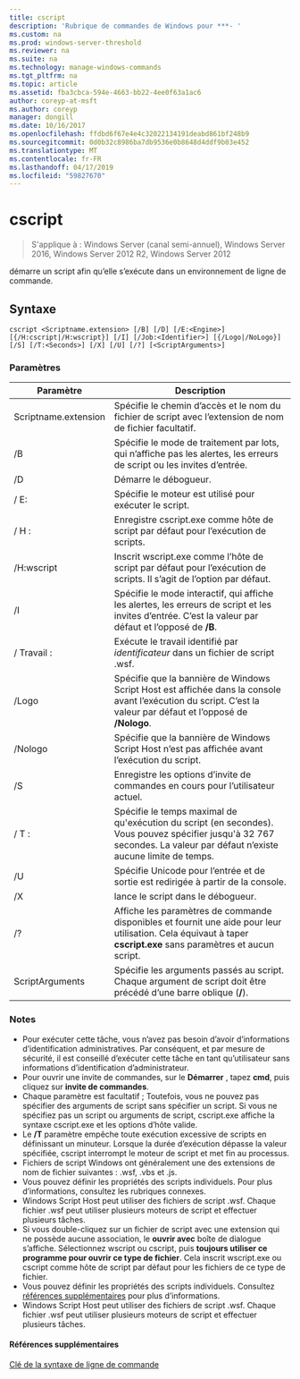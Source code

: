 ```yaml
---
title: cscript
description: 'Rubrique de commandes de Windows pour ***- '
ms.custom: na
ms.prod: windows-server-threshold
ms.reviewer: na
ms.suite: na
ms.technology: manage-windows-commands
ms.tgt_pltfrm: na
ms.topic: article
ms.assetid: fba3cbca-594e-4663-bb22-4ee0f63a1ac6
author: coreyp-at-msft
ms.author: coreyp
manager: dongill
ms.date: 10/16/2017
ms.openlocfilehash: ffdbd6f67e4e4c32022134191deabd861bf248b9
ms.sourcegitcommit: 0d0b32c8986ba7db9536e0b8648d4ddf9b03e452
ms.translationtype: MT
ms.contentlocale: fr-FR
ms.lasthandoff: 04/17/2019
ms.locfileid: "59827670"
---
```

# <a name="cscript"></a>cscript

>S'applique à : Windows Server (canal semi-annuel), Windows Server 2016, Windows Server 2012 R2, Windows Server 2012

démarre un script afin qu’elle s’exécute dans un environnement de ligne de commande.
## <a name="syntax"></a>Syntaxe
```
cscript <Scriptname.extension> [/B] [/D] [/E:<Engine>] [{/H:cscript|/H:wscript}] [/I] [/Job:<Identifier>] [{/Logo|/NoLogo}] [/S] [/T:<Seconds>] [/X] [/U] [/?] [<ScriptArguments>]
```
### <a name="parameters"></a>Paramètres
|Paramètre|Description|
|-------|--------|
|Scriptname.extension|Spécifie le chemin d’accès et le nom du fichier de script avec l’extension de nom de fichier facultatif.|
|/B|Spécifie le mode de traitement par lots, qui n’affiche pas les alertes, les erreurs de script ou les invites d’entrée.|
|/D|Démarre le débogueur.|
|/ E:<Engine>|Spécifie le moteur est utilisé pour exécuter le script.|
|/ H :|Enregistre cscript.exe comme hôte de script par défaut pour l’exécution de scripts.|
|/H:wscript|Inscrit wscript.exe comme l’hôte de script par défaut pour l’exécution de scripts. Il s’agit de l’option par défaut.|
|/I|Spécifie le mode interactif, qui affiche les alertes, les erreurs de script et les invites d’entrée. C’est la valeur par défaut et l’opposé de **/B**.|
|/ Travail :<Identifier>|Exécute le travail identifié par *identificateur* dans un fichier de script .wsf.|
|/Logo|Spécifie que la bannière de Windows Script Host est affichée dans la console avant l’exécution du script. C’est la valeur par défaut et l’opposé de **/Nologo**.|
|/Nologo|Spécifie que la bannière de Windows Script Host n’est pas affichée avant l’exécution du script.|
|/S|Enregistre les options d’invite de commandes en cours pour l’utilisateur actuel.|
|/ T :<Seconds>|Spécifie le temps maximal de qu'exécution du script (en secondes). Vous pouvez spécifier jusqu'à 32 767 secondes. La valeur par défaut n’existe aucune limite de temps.|
|/U|Spécifie Unicode pour l’entrée et de sortie est redirigée à partir de la console.|
|/X|lance le script dans le débogueur.|
|/?|Affiche les paramètres de commande disponibles et fournit une aide pour leur utilisation. Cela équivaut à taper **cscript.exe** sans paramètres et aucun script.|
|ScriptArguments|Spécifie les arguments passés au script. Chaque argument de script doit être précédé d’une barre oblique (**/**).|
### <a name="remarks"></a>Notes
-   Pour exécuter cette tâche, vous n’avez pas besoin d’avoir d’informations d’identification administratives. Par conséquent, et par mesure de sécurité, il est conseillé d’exécuter cette tâche en tant qu’utilisateur sans informations d’identification d’administrateur.
-   Pour ouvrir une invite de commandes, sur le **Démarrer** , tapez **cmd**, puis cliquez sur **invite de commandes**.
-   Chaque paramètre est facultatif ; Toutefois, vous ne pouvez pas spécifier des arguments de script sans spécifier un script. Si vous ne spécifiez pas un script ou arguments de script, cscript.exe affiche la syntaxe cscript.exe et les options d’hôte valide.
-   Le **/T** paramètre empêche toute exécution excessive de scripts en définissant un minuteur. Lorsque la durée d’exécution dépasse la valeur spécifiée, cscript interrompt le moteur de script et met fin au processus.
-   Fichiers de script Windows ont généralement une des extensions de nom de fichier suivantes : .wsf, .vbs et .js.
-   Vous pouvez définir les propriétés des scripts individuels. Pour plus d’informations, consultez les rubriques connexes.
-   Windows Script Host peut utiliser des fichiers de script .wsf. Chaque fichier .wsf peut utiliser plusieurs moteurs de script et effectuer plusieurs tâches.
-   Si vous double-cliquez sur un fichier de script avec une extension qui ne possède aucune association, le **ouvrir avec** boîte de dialogue s’affiche. Sélectionnez wscript ou cscript, puis **toujours utiliser ce programme pour ouvrir ce type de fichier**. Cela inscrit wscript.exe ou cscript comme hôte de script par défaut pour les fichiers de ce type de fichier.
-   Vous pouvez définir les propriétés des scripts individuels. Consultez [références supplémentaires](#BKMK_references) pour plus d’informations.
-   Windows Script Host peut utiliser des fichiers de script .wsf. Chaque fichier .wsf peut utiliser plusieurs moteurs de script et effectuer plusieurs tâches.

#### <a name="BKMK_references"></a>Références supplémentaires

[Clé de la syntaxe de ligne de commande](command-line-syntax-key.md)
